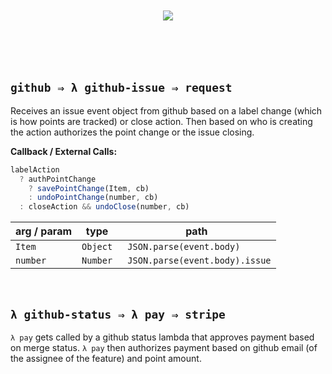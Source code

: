 <br/>
<br/>

<div align='center'> <img src='https://goo.gl/UxnfW1' /></div>
<br/>
<br/>
<br/>
<br/>

## `github ⇒ λ github-issue ⇒ request`


Receives an issue event object from github based on a label change (which is how points are tracked) or close action. Then based on who is creating the action authorizes the point change or the issue closing.


**Callback / External Calls:**

```js
labelAction
  ? authPointChange
    ? savePointChange(Item, cb)
    : undoPointChange(number, cb)
  : closeAction && undoClose(number, cb)
```

arg / param | type | path
--- | --- | ---
`Item` | `Object` | ` JSON.parse(event.body)`
`number` | `Number` | ` JSON.parse(event.body).issue`
<br/>


## `λ github-status ⇒ λ pay ⇒ stripe`

`λ pay` gets called by a github status lambda  that approves payment based on merge status. `λ pay` then authorizes payment based on github email (of the assignee of the feature) and point amount.  

